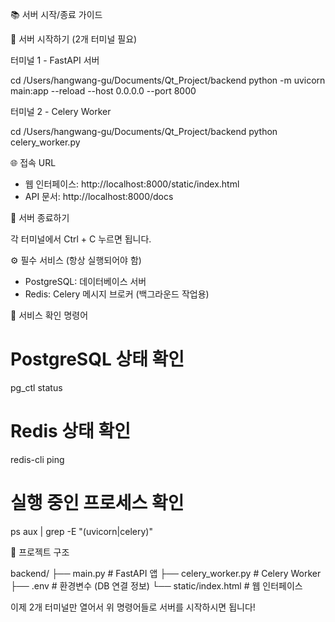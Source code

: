 📚 서버 시작/종료 가이드

🚀 서버 시작하기 (2개 터미널 필요)

터미널 1 - FastAPI 서버

cd /Users/hangwang-gu/Documents/Qt_Project/backend
python -m uvicorn main:app --reload --host 0.0.0.0 --port 8000

터미널 2 - Celery Worker

cd /Users/hangwang-gu/Documents/Qt_Project/backend
python celery_worker.py

🌐 접속 URL

- 웹 인터페이스: http://localhost:8000/static/index.html
- API 문서: http://localhost:8000/docs

🛑 서버 종료하기

각 터미널에서 Ctrl + C 누르면 됩니다.

⚙️ 필수 서비스 (항상 실행되어야 함)

- PostgreSQL: 데이터베이스 서버
- Redis: Celery 메시지 브로커 (백그라운드 작업용)

🔧 서비스 확인 명령어

# PostgreSQL 상태 확인

pg_ctl status

# Redis 상태 확인

redis-cli ping

# 실행 중인 프로세스 확인

ps aux | grep -E "(uvicorn|celery)"

📁 프로젝트 구조

backend/
├── main.py # FastAPI 앱
├── celery_worker.py # Celery Worker
├── .env # 환경변수 (DB 연결 정보)
└── static/index.html # 웹 인터페이스

이제 2개 터미널만 열어서 위 명령어들로 서버를 시작하시면 됩니다!
